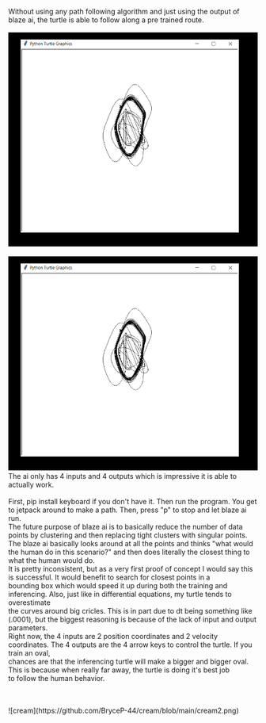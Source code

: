Without using any path following algorithm and just using the output of blaze ai, the turtle is able to follow along a pre trained route.
<br />
<br />
![cream](https://github.com/BryceP-44/cream/blob/main/cream2.png)
<br />
<br />
![cream](https://github.com/BryceP-44/cream/blob/main/cream2.png)
The ai only has 4 inputs and 4 outputs which is impressive it is able to actually work. 
<br /><br />
First, pip install keyboard if you don't have it. Then run the program. You get to jetpack around to make a path. Then, press "p" to stop and let blaze ai run. 
<br />
The future purpose of blaze ai is to basically reduce the number of data points by clustering and then replacing tight clusters with singular points. 
<br />
The blaze ai basically looks around at all the points and thinks "what would the human do in this scenario?" and then does literally the closest thing to
<br />
what the human would do. 
<br />
It is pretty inconsistent, but as a very first proof of concept I would say this is successful. It would benefit to search for closest points in a
<br />
bounding box which would speed it up during  both the training and inferencing. Also, just like in differential equations, my turtle tends to overestimate
<br />
the curves around big cricles. This is in part due to dt being something like (.0001), but the biggest reasoning is because of the lack of input and output parameters.
<br />
Right now, the 4 inputs are 2 position coordinates and 2 velocity coordinates. The 4 outputs are the 4 arrow keys to control the turtle. If you train an oval,
<br />
chances are that the inferencing turtle will make a bigger and bigger oval. This is because when really far away, the turtle is doing it's best job
<br />
to follow the human behavior. 

<br />
<br />
![cream](https://github.com/BryceP-44/cream/blob/main/cream2.png)
